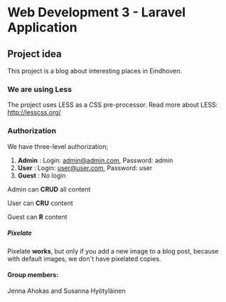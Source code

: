 # Web Development 3 - Laravel Application

## Project idea

This project is a blog about interesting places in Eindhoven.


### We are using Less

The project uses LESS as a CSS pre-processor. Read more about LESS: http://lesscss.org/

### Authorization

We have three-level authorization;
1. **Admin**
: Login: admin@admin.com, Password: admin
2. **User**
: Login: user@user.com, Password: user
3. **Guest**
: No login

Admin can **CRUD** all content

User can **CRU** content

Guest can **R** content

##### Pixelate

Pixelate **works**, but only if you add a new image to a blog post,
because with default images, we don't have pixelated copies.

#### **Group members:**

Jenna Ahokas and Susanna Hyötyläinen


